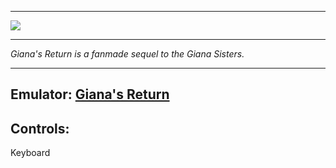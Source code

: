 
***

![](http://www.gianas-return.de/wp-content/themes/gianasreturn-winter/logo.gif)

***
_Giana's Return is a fanmade sequel to the Giana Sisters._
***
## Emulator: [Giana's Return](http://www.gianas-return.de/)

## Controls:

Keyboard
